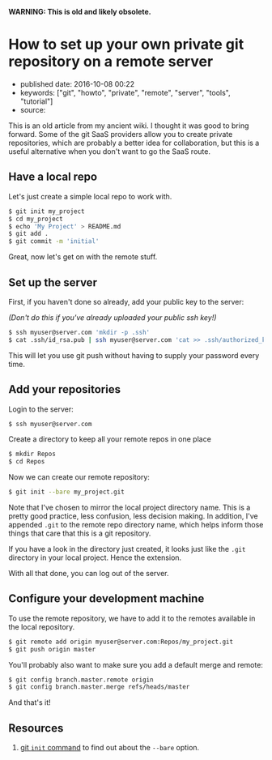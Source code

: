 **WARNING: This is old and likely obsolete.**

How to set up your own private git repository on a remote server
================================================================

-   published date: 2016-10-08 00:22
-   keywords: \[\"git\", \"howto\", \"private\", \"remote\", \"server\", \"tools\", \"tutorial\"\]
-   source:

This is an old article from my ancient wiki. I thought it was good to bring forward. Some of the git SaaS providers allow you to create private repositories, which are probably a better idea for collaboration, but this is a useful alternative when you don\'t want to go the SaaS route.

Have a local repo
-----------------

Let\'s just create a simple local repo to work with.

``` {.bash org-language="sh"}
$ git init my_project
$ cd my_project
$ echo 'My Project' > README.md
$ git add .
$ git commit -m 'initial'
```

Great, now let\'s get on with the remote stuff.

Set up the server
-----------------

First, if you haven\'t done so already, add your public key to the server:

*(Don\'t do this if you\'ve already uploaded your public ssh key!)*

``` {.bash org-language="sh"}
$ ssh myuser@server.com 'mkdir -p .ssh'
$ cat .ssh/id_rsa.pub | ssh myuser@server.com 'cat >> .ssh/authorized_keys'
```

This will let you use git push without having to supply your password every time.

Add your repositories
---------------------

Login to the server:

``` {.bash org-language="sh"}
$ ssh myuser@server.com
```

Create a directory to keep all your remote repos in one place

``` {.bash org-language="sh"}
$ mkdir Repos
$ cd Repos
```

Now we can create our remote repository:

``` {.bash org-language="sh"}
$ git init --bare my_project.git
```

Note that I\'ve chosen to mirror the local project directory name. This is a pretty good practice, less confusion, less decision making. In addition, I\'ve appended `.git` to the remote repo directory name, which helps inform those things that care that this is a git repository.

If you have a look in the directory just created, it looks just like the `.git` directory in your local project. Hence the extension.

With all that done, you can log out of the server.

Configure your development machine
----------------------------------

To use the remote repository, we have to add it to the remotes available in the local repository.

``` {.bash org-language="sh"}
$ git remote add origin myuser@server.com:Repos/my_project.git
$ git push origin master
```

You\'ll probably also want to make sure you add a default merge and remote:

``` {.bash org-language="sh"}
$ git config branch.master.remote origin
$ git config branch.master.merge refs/heads/master
```

And that\'s it!

Resources
---------

1.  [git `init` command](https://git-scm.com/docs/git-init) to find out about the `--bare` option.
